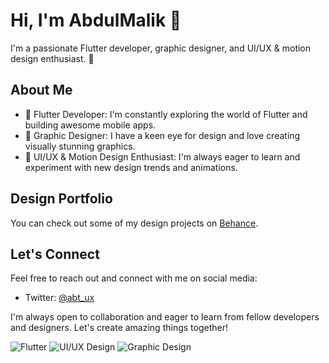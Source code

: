 # Hi, I'm AbdulMalik 👋

I'm a passionate Flutter developer, graphic designer, and UI/UX & motion design enthusiast. 🚀

## About Me

- 📱 Flutter Developer: I'm constantly exploring the world of Flutter and building awesome mobile apps.
- 🎨 Graphic Designer: I have a keen eye for design and love creating visually stunning graphics.
- 🌟 UI/UX & Motion Design Enthusiast: I'm always eager to learn and experiment with new design trends and animations.

## Design Portfolio

You can check out some of my design projects on [Behance](https://www.behance.net/abayomitubs).

## Let's Connect

Feel free to reach out and connect with me on social media:

- Twitter: [@abt_ux](https://www.twitter.com/abt_ux)

I'm always open to collaboration and eager to learn from fellow developers and designers. Let's create amazing things together!

![Flutter](https://img.shields.io/badge/Flutter-Expert-blue)
![UI/UX Design](https://img.shields.io/badge/UI%2FUX%20Design-Enthusiast-green)
![Graphic Design](https://img.shields.io/badge/Graphic%20Design-Enthusiast-green)
